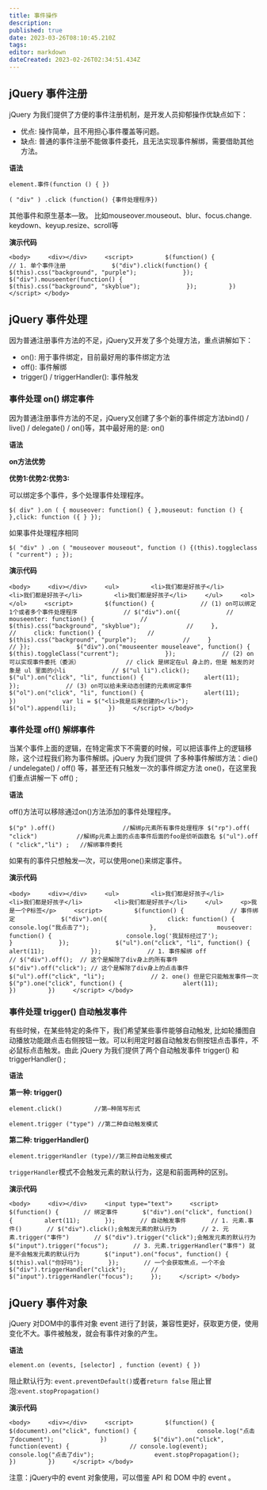 ```yaml
---
title: 事件操作
description: 
published: true
date: 2023-03-26T08:10:45.210Z
tags: 
editor: markdown
dateCreated: 2023-02-26T02:34:51.434Z
---
```


## jQuery 事件注册

jQuery 为我们提供了方便的事件注册机制，是开发人员抑郁操作优缺点如下：

* 优点: 操作简单，且不用担心事件覆盖等问题。
* 缺点: 普通的事件注册不能做事件委托，且无法实现事件解绑，需要借助其他方法。

**语法**

`element.事件(function () { })`

`( "div" ) .click (function() {事件处理程序})`

其他事件和原生基本—致。 比如mouseover.mouseout、blur、focus.change. keydown、keyup.resize、scroll等

**演示代码**

`<body>     <div></div>     <script>         $(function() {             // 1. 单个事件注册             $("div").click(function() {                 $(this).css("background", "purple");             });             $("div").mouseenter(function() {                 $(this).css("background", "skyblue");             });         })     </script> </body>`

## jQuery 事件处理

因为普通注册事件方法的不足，jQuery又开发了多个处理方法，重点讲解如下：

* on(): 用于事件绑定，目前最好用的事件绑定方法
* off(): 事件解绑
* trigger() / triggerHandler(): 事件触发

### 事件处理 on() 绑定事件

因为普通注册事件方法的不足，jQuery又创建了多个新的事件绑定方法bind() / live() / delegate() / on()等，其中最好用的是: on()

**语法**

**on方法优势**

**优势1:优势2:优势3:**

可以绑定多个事件，多个处理事件处理程序。

`$( div" ).on ( { mouseover: function() { },mouseout: function () { },click: function ({ } });`

如果事件处理程序相同

`$( "div" ) .on ( "mouseover mouseout", function () {(this).toggleclass ( "current") ; });`

**演示代码**

`<body>     <div></div>     <ul>         <li>我们都是好孩子</li>         <li>我们都是好孩子</li>         <li>我们都是好孩子</li>     </ul>     <ol></ol>     <script>         $(function() {             // (1) on可以绑定1个或者多个事件处理程序             // $("div").on({             //     mouseenter: function() {             //         $(this).css("background", "skyblue");             //     },             //     click: function() {             //         $(this).css("background", "purple");             //     }             // });             $("div").on("mouseenter mouseleave", function() {                 $(this).toggleClass("current");             });             // (2) on可以实现事件委托（委派）             // click 是绑定在ul 身上的，但是 触发的对象是 ul 里面的小li             // $("ul li").click();             $("ul").on("click", "li", function() {                 alert(11);             });             // (3) on可以给未来动态创建的元素绑定事件             $("ol").on("click", "li", function() {                 alert(11);             })             var li = $("<li>我是后来创建的</li>");             $("ol").append(li);         })     </script> </body>`

### 事件处理 off() 解绑事件

当某个事件上面的逻辑，在特定需求下不需要的时候，可以把该事件上的逻辑移除，这个过程我们称为事件解绑。jQuery 为我们提供 了多种事件解绑方法：die() / undelegate() / off() 等，甚至还有只触发一次的事件绑定方法 one()，在这里我们重点讲解一下 off() ;

**语法**

off()方法可以移除通过on()方法添加的事件处理程序。

`$("p" ).off()                   //解绑p元素所有事件处理程序 $("rp").off( "click")           //解绑p元素上面的点击事件后面的foo是侦听函数名 $("ul").off ( "click","li") ;   //解绑事件委托`

如果有的事件只想触发—次，可以使用one()来绑定事件。

**演示代码**

`<body>     <div></div>     <ul>         <li>我们都是好孩子</li>         <li>我们都是好孩子</li>         <li>我们都是好孩子</li>     </ul>     <p>我是一个P标签</p>     <script>         $(function() {             // 事件绑定             $("div").on({                 click: function() {                     console.log("我点击了");                 },                 mouseover: function() {                     console.log('我鼠标经过了');                 }             });             $("ul").on("click", "li", function() {                 alert(11);             });             // 1. 事件解绑 off              // $("div").off();  // 这个是解除了div身上的所有事件             $("div").off("click"); // 这个是解除了div身上的点击事件             $("ul").off("click", "li");             // 2. one() 但是它只能触发事件一次             $("p").one("click", function() {                 alert(11);             })         })     </script> </body>`

### 事件处理 trigger() 自动触发事件

有些时候，在某些特定的条件下，我们希望某些事件能够自动触发, 比如轮播图自动播放功能跟点击右侧按钮一致。可以利用定时器自动触发右侧按钮点击事件，不必鼠标点击触发。由此 jQuery 为我们提供了两个自动触发事件 trigger() 和 triggerHandler() ;

**语法**

**第一种: trigger()**

`element.click()         //第—种简写形式`

`element.trigger ("type") //第二种自动触发模式`

**第二种: triggerHandler()**

`element.triggerHandler (type)//第三种自动触发模式`

`triggerHandler`模式不会触发元素的默认行为，这是和前面两种的区别。

**演示代码**

`<body>     <div></div>     <input type="text">     <script>     $(function() {       // 绑定事件       $("div").on("click", function() {         alert(11);       });       // 自动触发事件       // 1. 元素.事件()       // $("div").click();会触发元素的默认行为       // 2. 元素.trigger("事件")       // $("div").trigger("click");会触发元素的默认行为       $("input").trigger("focus");       // 3. 元素.triggerHandler("事件") 就是不会触发元素的默认行为       $("input").on("focus", function() {         $(this).val("你好吗");       });       // 一个会获取焦点，一个不会       $("div").triggerHandler("click");       // $("input").triggerHandler("focus");     });     </script> </body>`

## jQuery 事件对象

jQuery 对DOM中的事件对象 event 进行了封装，兼容性更好，获取更方便，使用变化不大。事件被触发，就会有事件对象的产生。

**语法**

`element.on (events, [selector] , function (event) { })`

阻止默认行为: `event.preventDefault()`或者`return false` 阻止冒泡:`event.stopPropagation()`

**演示代码**

`<body>     <div></div>     <script>         $(function() {             $(document).on("click", function() {                 console.log("点击了document");             })             $("div").on("click", function(event) {                 // console.log(event);                 console.log("点击了div");                 event.stopPropagation();             })         })     </script> </body>`

注意：jQuery中的 event 对象使用，可以借鉴 API 和 DOM 中的 event 。